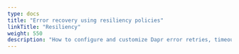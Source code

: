 ```yaml
---
type: docs
title: "Error recovery using resiliency policies"
linkTitle: "Resiliency"
weight: 550
description: "How to configure and customize Dapr error retries, timeouts and circuit breakers"
---
```


